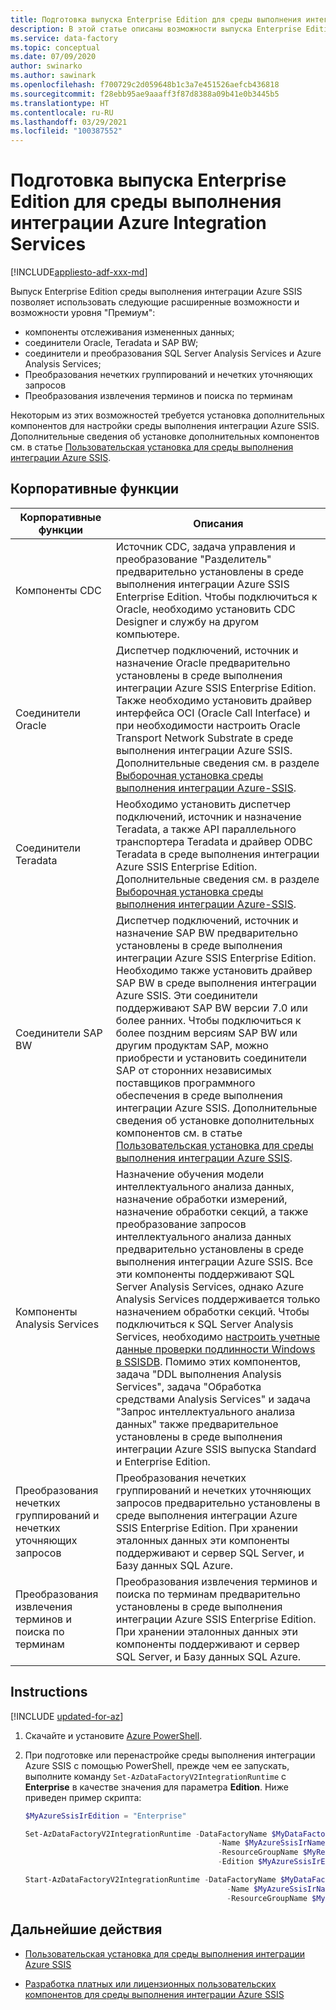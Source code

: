 ```yaml
---
title: Подготовка выпуска Enterprise Edition для среды выполнения интеграции Azure Integration Services
description: В этой статье описаны возможности выпуска Enterprise Edition для среды выполнения интеграции Azure Integration Services, а также процедура его подготовки.
ms.service: data-factory
ms.topic: conceptual
ms.date: 07/09/2020
author: swinarko
ms.author: sawinark
ms.openlocfilehash: f700729c2d059648b1c3a7e451526aefcb436818
ms.sourcegitcommit: f28ebb95ae9aaaff3f87d8388a09b41e0b3445b5
ms.translationtype: HT
ms.contentlocale: ru-RU
ms.lasthandoff: 03/29/2021
ms.locfileid: "100387552"
---
```

# <a name="provision-enterprise-edition-for-the-azure-ssis-integration-runtime"></a>Подготовка выпуска Enterprise Edition для среды выполнения интеграции Azure Integration Services

[!INCLUDE[appliesto-adf-xxx-md](includes/appliesto-adf-xxx-md.md)]

Выпуск Enterprise Edition среды выполнения интеграции Azure SSIS позволяет использовать следующие расширенные возможности и возможности уровня "Премиум":
-   компоненты отслеживания измененных данных;
-   соединители Oracle, Teradata и SAP BW;
-   соединители и преобразования SQL Server Analysis Services и Azure Analysis Services;
-   Преобразования нечетких группирований и нечетких уточняющих запросов
-   Преобразования извлечения терминов и поиска по терминам

Некоторым из этих возможностей требуется установка дополнительных компонентов для настройки среды выполнения интеграции Azure SSIS. Дополнительные сведения об установке дополнительных компонентов см. в статье [Пользовательская установка для среды выполнения интеграции Azure SSIS](how-to-configure-azure-ssis-ir-custom-setup.md).

## <a name="enterprise-features"></a>Корпоративные функции

| **Корпоративные функции** | **Описания** |
|---|---|
| Компоненты CDC | Источник CDC, задача управления и преобразование "Разделитель" предварительно установлены в среде выполнения интеграции Azure SSIS Enterprise Edition. Чтобы подключиться к Oracle, необходимо установить CDC Designer и службу на другом компьютере. |
| Соединители Oracle | Диспетчер подключений, источник и назначение Oracle предварительно установлены в среде выполнения интеграции Azure SSIS Enterprise Edition. Также необходимо установить драйвер интерфейса OCI (Oracle Call Interface) и при необходимости настроить Oracle Transport Network Substrate в среде выполнения интеграции Azure SSIS. Дополнительные сведения см. в разделе [Выборочная установка среды выполнения интеграции Azure-SSIS](how-to-configure-azure-ssis-ir-custom-setup.md). |
| Соединители Teradata | Необходимо установить диспетчер подключений, источник и назначение Teradata, а также API параллельного транспортера Teradata и драйвер ODBC Teradata в среде выполнения интеграции Azure SSIS Enterprise Edition. Дополнительные сведения см. в разделе [Выборочная установка среды выполнения интеграции Azure-SSIS](how-to-configure-azure-ssis-ir-custom-setup.md). |
| Соединители SAP BW | Диспетчер подключений, источник и назначение SAP BW предварительно установлены в среде выполнения интеграции Azure SSIS Enterprise Edition. Необходимо также установить драйвер SAP BW в среде выполнения интеграции Azure SSIS. Эти соединители поддерживают SAP BW версии 7.0 или более ранних. Чтобы подключиться к более поздним версиям SAP BW или другим продуктам SAP, можно приобрести и установить соединители SAP от сторонних независимых поставщиков программного обеспечения в среде выполнения интеграции Azure SSIS. Дополнительные сведения об установке дополнительных компонентов см. в статье [Пользовательская установка для среды выполнения интеграции Azure SSIS](how-to-configure-azure-ssis-ir-custom-setup.md). |
| Компоненты Analysis Services               | Назначение обучения модели интеллектуального анализа данных, назначение обработки измерений, назначение обработки секций, а также преобразование запросов интеллектуального анализа данных предварительно установлены в среде выполнения интеграции Azure SSIS. Все эти компоненты поддерживают SQL Server Analysis Services, однако Azure Analysis Services поддерживается только назначением обработки секций. Чтобы подключиться к SQL Server Analysis Services, необходимо [настроить учетные данные проверки подлинности Windows в SSISDB](/sql/integration-services/lift-shift/ssis-azure-connect-with-windows-auth). Помимо этих компонентов, задача "DDL выполнения Analysis Services", задача "Обработка средствами Analysis Services" и задача "Запрос интеллектуального анализа данных" также предварительное установлены в среде выполнения интеграции Azure SSIS выпуска Standard и Enterprise Edition. |
| Преобразования нечетких группирований и нечетких уточняющих запросов  | Преобразования нечетких группирований и нечетких уточняющих запросов предварительно установлены в среде выполнения интеграции Azure SSIS Enterprise Edition. При хранении эталонных данных эти компоненты поддерживают и сервер SQL Server, и Базу данных SQL Azure. |
| Преобразования извлечения терминов и поиска по терминам | Преобразования извлечения терминов и поиска по терминам предварительно установлены в среде выполнения интеграции Azure SSIS Enterprise Edition. При хранении эталонных данных эти компоненты поддерживают и сервер SQL Server, и Базу данных SQL Azure. |

## <a name="instructions"></a>Instructions

[!INCLUDE [updated-for-az](../../includes/updated-for-az.md)]

1.  Скачайте и установите [Azure PowerShell](/powershell/azure/install-az-ps).

2.  При подготовке или перенастройке среды выполнения интеграции Azure SSIS с помощью PowerShell, прежде чем ее запускать, выполните команду `Set-AzDataFactoryV2IntegrationRuntime` с **Enterprise** в качестве значения для параметра **Edition**. Ниже приведен пример скрипта:

    ```powershell
    $MyAzureSsisIrEdition = "Enterprise"

    Set-AzDataFactoryV2IntegrationRuntime -DataFactoryName $MyDataFactoryName
                                               -Name $MyAzureSsisIrName
                                               -ResourceGroupName $MyResourceGroupName
                                               -Edition $MyAzureSsisIrEdition

    Start-AzDataFactoryV2IntegrationRuntime -DataFactoryName $MyDataFactoryName
                                                 -Name $MyAzureSsisIrName
                                                 -ResourceGroupName $MyResourceGroupName
    ```

## <a name="next-steps"></a>Дальнейшие действия

-   [Пользовательская установка для среды выполнения интеграции Azure SSIS](how-to-configure-azure-ssis-ir-custom-setup.md)

-   [Разработка платных или лицензионных пользовательских компонентов для среды выполнения интеграции Azure SSIS](how-to-develop-azure-ssis-ir-licensed-components.md)